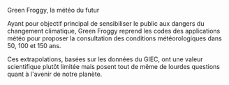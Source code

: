 Green Froggy, la météo du futur

Ayant pour objectif principal de sensibiliser le public aux dangers du changement climatique, Green Froggy reprend les codes des applications météo pour proposer la consultation des conditions météorologiques dans 50, 100 et 150 ans.

Ces extrapolations, basées sur les données du GIEC, ont une valeur scientifique plutôt limitée mais posent tout de même de lourdes questions quant à l'avenir de notre planète.
